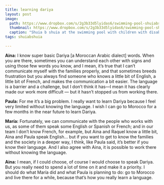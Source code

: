 ```yaml
---
title: learning dariya
layout: post
image: 
  path: https://www.dropbox.com/s/2g3b33d5lyidas6/swimming-pool-shuiabshuia.jpg?raw=1
  thumbnail: https://www.dropbox.com/s/2g3b33d5lyidas6/swimming-pool-shuiabshuia.jpg?raw=1
  caption: "Shuia b shuia at the swimming pool with children with disabilities in Erfoud."
tags: shuiabshuia
    
---
```


**Aina:** I know super basic Dariya [a Moroccan Arabic dialect] words. When you are there, sometimes you can understand each other with signs and using those few words you know, and I mean, it’s true that I can’t communicate myself with the families properly, and that sometimes breeds frustration but you always find someone who knows a little bit of English, a little bit of French, and makes the communication a bit easier. The language is a barrier and a challenge, but I don’t think it has—I mean it has clearly made our work more difficult — but it hasn’t stopped us from working there. 

**Paula:** For me it’s a big problem. I really want to learn Dariya because I feel very limited without knowing the language. I wish I can go to Morocco for a few months in the near future to learn Dariya.

**María:** Fortunately, we can communicate with the people who works with us, as some of them speak some English or Spanish or French; and in our team I don’t know French, for example, but Aina and Raquel know a little bit, Aina and Paula speak English... but if you want to get to know the families and the society in a deeper way, I think, like Paula said, it’s better if you know their language. And I also agree with Aina, it is possible to work there without knowing the language.

**Aina:** I mean, if I could choose, of course I would choose to speak Dariya. But you really need to spend a lot of time on it and make it a priority. I should do what María did and what Paula is planning to do: go to Morocco and live there for a while, because that’s how you really learn a language. 
